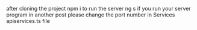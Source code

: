 after cloning the project 
npm i
to run the server ng s
if you run your server program in another post please change the port number in Services apiservices.ts file

